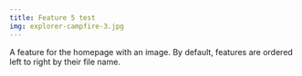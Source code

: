 ```yaml
---
title: Feature 5 test
img: explorer-campfire-3.jpg
---
```

A feature for the homepage with an image. By default, features are ordered left to right by their file name. 
